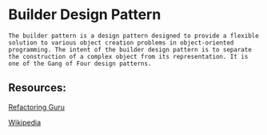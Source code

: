 # Builder Design Pattern
`The builder pattern is a design pattern designed to provide a flexible solution to various object creation problems in object-oriented programming. The intent of the builder design pattern is to separate the construction of a complex object from its representation. It is one of the Gang of Four design patterns.`
## Resources:
[Refactoring Guru](https://refactoring.guru/design-patterns/builder)

[Wikipedia](https://en.wikipedia.org/wiki/Builder_pattern)
